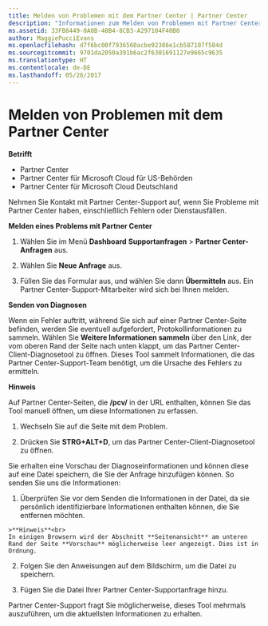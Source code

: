 ```yaml
---
title: Melden von Problemen mit dem Partner Center | Partner Center
description: "Informationen zum Melden von Problemen mit Partner Center und zum Sammeln von Diagnoseinformationen für unser Support-Team."
ms.assetid: 33FB8449-0A8B-48B4-8CB3-A297104F40B0
author: MaggiePucciEvans
ms.openlocfilehash: d7f6bc00f7936560acbe92386e1cb587107f584d
ms.sourcegitcommit: 9701da2050a391b6ac2f6301691127e9665c9635
ms.translationtype: HT
ms.contentlocale: de-DE
ms.lasthandoff: 05/26/2017
---
```

# <a name="report-problems-with-partner-center"></a>Melden von Problemen mit dem Partner Center

**Betrifft**

-  Partner Center
-  Partner Center für Microsoft Cloud für US-Behörden
-  Partner Center für Microsoft Cloud Deutschland

Nehmen Sie Kontakt mit Partner Center-Support auf, wenn Sie Probleme mit Partner Center haben, einschließlich Fehlern oder Dienstausfällen.

**Melden eines Problems mit Partner Center**

1.  Wählen Sie im Menü **Dashboard** **Supportanfragen** &gt; **Partner Center-Anfragen** aus.

2.  Wählen Sie **Neue Anfrage** aus.

3.  Füllen Sie das Formular aus, und wählen Sie dann **Übermitteln** aus. Ein Partner Center-Support-Mitarbeiter wird sich bei Ihnen melden.

**Senden von Diagnosen**

Wenn ein Fehler auftritt, während Sie sich auf einer Partner Center-Seite befinden, werden Sie eventuell aufgefordert, Protokollinformationen zu sammeln. Wählen Sie **Weitere Informationen sammeln** über den Link, der vom oberen Rand der Seite nach unten klappt, um das Partner Center-Client-Diagnosetool zu öffnen. Dieses Tool sammelt Informationen, die das Partner Center-Support-Team benötigt, um die Ursache des Fehlers zu ermitteln. 

**Hinweis**

Auf Partner Center-Seiten, die **/pcv/** in der URL enthalten, können Sie das Tool manuell öffnen, um diese Informationen zu erfassen.

1.    Wechseln Sie auf die Seite mit dem Problem.

2.    Drücken Sie **STRG+ALT+D**, um das Partner Center-Client-Diagnosetool zu öffnen.

Sie erhalten eine Vorschau der Diagnoseinformationen und können diese auf eine Datei speichern, die Sie der Anfrage hinzufügen können. So senden Sie uns die Informationen:

1.    Überprüfen Sie vor dem Senden die Informationen in der Datei, da sie persönlich identifizierbare Informationen enthalten können, die Sie entfernen möchten. 

    >**Hinweis**<br>
    In einigen Browsern wird der Abschnitt **Seitenansicht** am unteren Rand der Seite **Vorschau** möglicherweise leer angezeigt. Dies ist in Ordnung.

2.    Folgen Sie den Anweisungen auf dem Bildschirm, um die Datei zu speichern.

3.    Fügen Sie die Datei Ihrer Partner Center-Supportanfrage hinzu.

Partner Center-Support fragt Sie möglicherweise, dieses Tool mehrmals auszuführen, um die aktuellsten Informationen zu erhalten.


